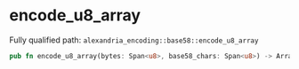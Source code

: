# encode_u8_array

Fully qualified path: `alexandria_encoding::base58::encode_u8_array`

```rust
pub fn encode_u8_array(bytes: Span<u8>, base58_chars: Span<u8>) -> Array<u8>
```

